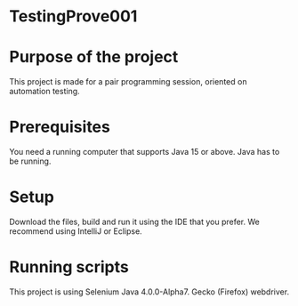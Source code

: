 # TestingProve001

# Purpose of the project
This project is made for a pair programming session, oriented on automation testing.

# Prerequisites
You need a running computer that supports Java 15 or above. Java has to be running.

# Setup
Download the files, build and run it using the IDE that you prefer. We recommend using IntelliJ or Eclipse.

# Running scripts
This project is using Selenium Java 4.0.0-Alpha7. Gecko (Firefox) webdriver. 
